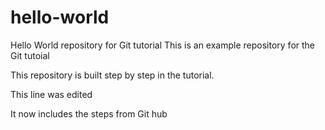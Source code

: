 # hello-world
Hello World repository for Git tutorial
This is an example repository for the Git tutoial 

This repository is built step by step in the tutorial.

This line was edited

It now includes the steps from Git hub
